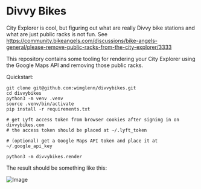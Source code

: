 # Divvy Bikes

City Explorer is cool, but figuring out what are really Divvy bike stations and what are just public racks is not fun.
See https://community.bikeangels.com/discussions/bike-angels-general/please-remove-public-racks-from-the-city-explorer/3333 

This repository contains some tooling for rendering your City Explorer using the Google Maps API and removing those public racks.

Quickstart:

```
git clone git@github.com:wimglenn/divvybikes.git
cd divvybikes
python3 -m venv .venv
source .venv/bin/activate
pip install -r requirements.txt

# get Lyft access token from browser cookies after signing in on divvybikes.com
# the access token should be placed at ~/.lyft_token

# (optional) get a Google Maps API token and place it at ~/.google_api_key

python3 -m divvybikes.render
```

The result should be something like this:

![Image](https://github.com/user-attachments/assets/8641b01f-677f-46d4-a9e7-352df715bf14)
